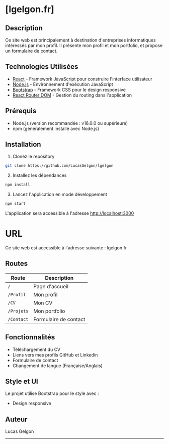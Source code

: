 # [lgelgon.fr]

## Description

Ce site web est principalement à destination d'entreprises informatiques intéressés par mon profil.
Il présente mon profil et mon portfolio, et propose un formulaire de contact.

## Technologies Utilisées

- [React](https://reactjs.org/) - Framework JavaScript pour construire l'interface utilisateur
- [Node.js](https://nodejs.org/) - Environnement d'exécution JavaScript
- [Bootstrap](https://getbootstrap.com/) - Framework CSS pour le design responsive
- [React Router DOM](https://reactrouter.com/) - Gestion du routing dans l'application

## Prérequis

- Node.js (version recommandée : v16.0.0 ou supérieure)
- npm (généralement installé avec Node.js)

## Installation

1. Clonez le repository
```bash
git clone https://github.com/LucasGelgon/lgelgon
```

2. Installez les dépendances
```bash
npm install
```

3. Lancez l'application en mode développement
```bash
npm start
```
L'application sera accessible à l'adresse [http://localhost:3000](http://localhost:3000)

# URL

Ce site web est accessible à l'adresse suivante : lgelgon.fr

## Routes

| Route | Description |
|-------|-------------|
| `/` | Page d'accueil |
| `/Profil` | Mon profil|
| `/CV` | Mon CV |
| `/Projets` | Mon portfolio|
| `/Contact` | Formulaire de contact |

## Fonctionnalités

- Téléchargement du CV
- Liens vers mes profils GitHub et Linkedin
- Formulaire de contact
- Changement de langue (Française/Anglais)

## Style et UI

Le projet utilise Bootstrap pour le style avec :
- Design responsive

## Auteur

Lucas Gelgon


---
